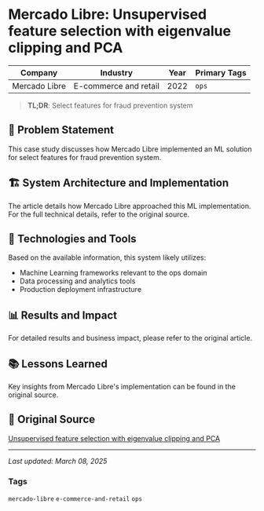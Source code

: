 # Mercado Libre: Unsupervised feature selection with eigenvalue clipping and PCA

| Company | Industry | Year | Primary Tags | 
|---------|----------|------|--------------|
| Mercado Libre | E-commerce and retail | 2022 | `ops` |

> **TL;DR**: Select features for fraud prevention system

## 📝 Problem Statement

This case study discusses how Mercado Libre implemented an ML solution for select features for fraud prevention system.

## 🏗️ System Architecture and Implementation

The article details how Mercado Libre approached this ML implementation. For the full technical details, refer to the original source.

## 🔧 Technologies and Tools

Based on the available information, this system likely utilizes:

- Machine Learning frameworks relevant to the ops domain
- Data processing and analytics tools
- Production deployment infrastructure

## 📊 Results and Impact

For detailed results and business impact, please refer to the original article.

## 📚 Lessons Learned

Key insights from Mercado Libre's implementation can be found in the original source.

## 🔗 Original Source

[Unsupervised feature selection with eigenvalue clipping and PCA](https://medium.com/mercadolibre-tech/unsupervised-feature-selection-with-eigenvalue-clipping-and-pca-7ce2936aed3a)

---

*Last updated: March 08, 2025*

### Tags

`mercado-libre` `e-commerce-and-retail` `ops`
